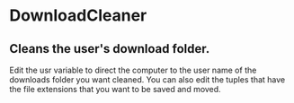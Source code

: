 # DownloadCleaner
Cleans the user's download folder.
-----
Edit the usr variable to direct the computer to the user name of the downloads folder you want cleaned.
You can also edit the tuples that have the file extensions that you want to be saved and moved.
